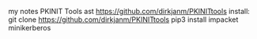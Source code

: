 my notes
PKINIT Tools ast https://github.com/dirkjanm/PKINITtools
install:
git clone https://github.com/dirkjanm/PKINITtools
pip3 install impacket minikerberos

